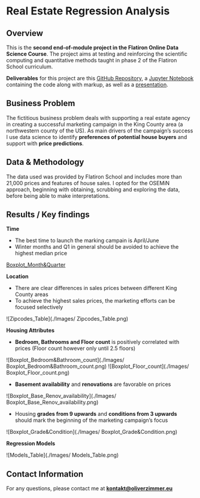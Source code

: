 # Real Estate Regression Analysis

## Overview

This is the **second end-of-module project in the Flatiron Online Data Science Course**. The project aims at testing and reinforcing the scientific computing and quantitative methods taught in phase 2 of the Flatiron School curriculum.

**Deliverables** for this project are this [GitHub Repository](https://github.com/senseize/Real-Estate-Regression-Analysis), a [Jupyter Notebook](./Regression-Analysis.ipynb) containing the code along with markup, as well as a [presentation](./Regression-Analysis-Presentation.pdf).

## Business Problem
The fictitious business problem deals with supporting a real estate agency in creating a successful marketing campaign in the King County area  (a northwestern county of the US). 
As main drivers of the campaign’s success I use data science to identify **preferences of potential house buyers** and support with **price predictions**.

## Data & Methodology
The data used was provided by Flatiron School and includes more than 21,000 prices and features of house sales. I opted for the OSEMiN approach, beginning with obtaining, scrubbing and exploring the data, before being able to make interpretations. 

## Results / Key findings

**Time**
 - The best time to launch the marking campain is April/June
 - Winter months and Q1 in general should be avoided to achieve the highest median price

[Boxplot_Month&Quarter](https://github.com/senseize/Images/Boxplot_Month&Quarter.png)

**Location**
 - There are clear differences in sales prices between different King County areas
 - To achieve the highest sales prices, the marketing efforts can be focused selectively

![Zipcodes_Table](./Images/ Zipcodes_Table.png)

**Housing Attributes**
 - **Bedroom, Bathrooms and Floor count** is positively correlated with prices (Floor count however only until 2.5 floors)

![Boxplot_Bedroom&Bathroom_count](./Images/ Boxplot_Bedroom&Bathroom_count.png)
![Boxplot_Floor_count](./Images/ Boxplot_Floor_count.png)

 - **Basement availability** and **renovations** are favorable on prices

![Boxplot_Base_Renov_availability](./Images/ Boxplot_Base_Renov_availability.png)

 - Housing **grades from 9 upwards** and **conditions from 3 upwards** should mark the beginning of the marketing campaign’s focus

![Boxplot_Grade&Condition](./Images/ Boxplot_Grade&Condition.png)

**Regression Models**

![Models_Table](./Images/ Models_Table.png)

## Contact Information

For any questions, please contact me at **kontakt@oliverzimmer.eu**
